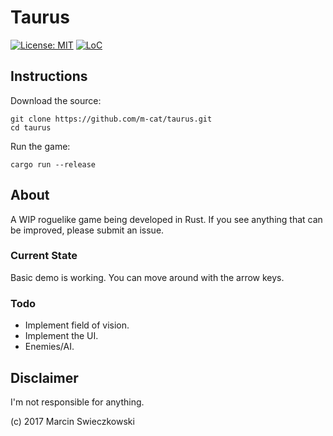 # Taurus

[![License: MIT](https://img.shields.io/badge/License-MIT-yellow.svg)](https://opensource.org/licenses/MIT) [![LoC](https://tokei.rs/b1/github/m-cat/taurus)](https://github.com/m-cat/taurus)

## Instructions

Download the source:

```
git clone https://github.com/m-cat/taurus.git
cd taurus
```

Run the game:

```
cargo run --release
```

## About

A WIP roguelike game being developed in Rust. If you see anything that can be improved, please submit an issue.

### Current State

Basic demo is working. You can move around with the arrow keys.

### Todo

* Implement field of vision.
* Implement the UI.
* Enemies/AI.

## Disclaimer

I'm not responsible for anything.

(c) 2017 Marcin Swieczkowski
